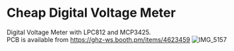 # Cheap Digital Voltage Meter

Digital Voltage Meter with LPC812 and MCP3425.<br>
PCB is available from https://ghz-ws.booth.pm/items/4623459
![IMG_5157](https://user-images.githubusercontent.com/52226620/226098056-b3a66ec5-4cad-41f4-81a0-d0cd1a2bb527.jpg)
